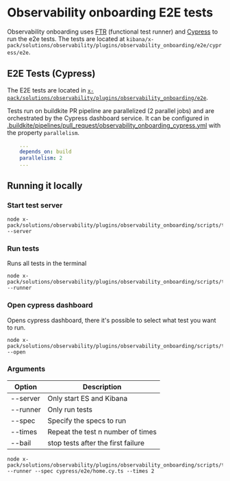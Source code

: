 # Observability onboarding E2E tests

Observability onboarding uses [FTR](../../../../../packages/kbn-test/README.mdx) (functional test runner) and [Cypress](https://www.cypress.io/) to run the e2e tests. The tests are located at `kibana/x-pack/solutions/observability/plugins/observability_onboarding/e2e/cypress/e2e`.

## E2E Tests (Cypress)

The E2E tests are located in [`x-pack/solutions/observability/plugins/observability_onboarding/e2e`](./cypress/e2e).

Tests run on buildkite PR pipeline are parallelized (2 parallel jobs) and are orchestrated by the Cypress dashboard service. It can be configured in [.buildkite/pipelines/pull_request/observability_onboarding_cypress.yml](https://github.com/elastic/kibana/blob/main/.buildkite/pipelines/pull_request/observability_onboarding_cypress.yml) with the property `parallelism`.

```yml
    ...
    depends_on: build
    parallelism: 2
    ...
```

## Running it locally

### Start test server

```
node x-pack/solutions/observability/plugins/observability_onboarding/scripts/test/e2e --server
```

### Run tests
Runs all tests in the terminal

```
node x-pack/solutions/observability/plugins/observability_onboarding/scripts/test/e2e --runner
```

### Open cypress dashboard
Opens cypress dashboard, there it's possible to select what test you want to run.

```
node x-pack/solutions/observability/plugins/observability_onboarding/scripts/test/e2e --open
```
### Arguments

| Option       | Description                                     |
| ------------ | ----------------------------------------------- |
| --server     | Only start ES and Kibana                        |
| --runner     | Only run tests                                  |
| --spec       | Specify the specs to run                        |
| --times      | Repeat the test n number of times               |
| --bail       | stop tests after the first failure              |

```
node x-pack/solutions/observability/plugins/observability_onboarding/scripts/test/e2e.js --runner --spec cypress/e2e/home.cy.ts --times 2
```
